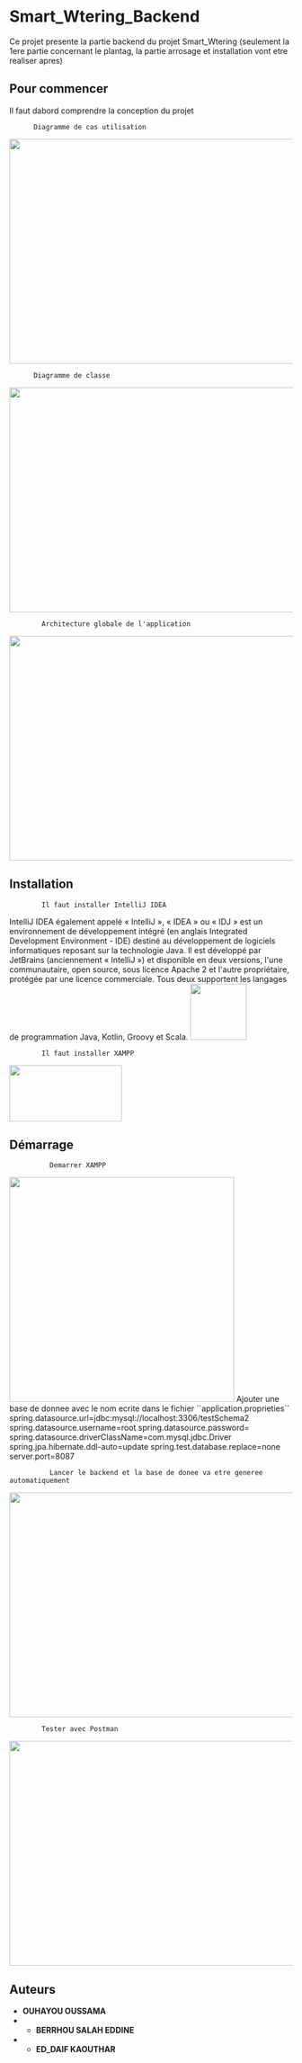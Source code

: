 
# Smart_Wtering_Backend 

Ce projet presente la partie backend du projet Smart_Wtering (seulement la 1ere partie concernant le plantag, la partie arrosage et installation vont etre realiser apres) 

## Pour commencer 
Il faut dabord comprendre la conception du projet 

          Diagramme de cas utilisation 
<img src="https://files.fm/thumb.php?i=j86jeecw9" width="600" height="400">

          Diagramme de classe
<img src="https://files.fm/thumb.php?i=38kx98jx5" width="600" height="400"> 

            Architecture globale de l'application
<img src="https://fv9-4.failiem.lv/thumb.php?i=suwnx4thw&download_checksum=c7c851181f3d1639836ab5acdf15ce864040222c&download_timestamp=1673088504" width="600" height="400"> 

## Installation 

            Il faut installer IntelliJ IDEA 

IntelliJ IDEA également appelé « IntelliJ », « IDEA » ou « IDJ » est un environnement de développement intégré (en anglais Integrated Development Environment - IDE) destiné au développement de logiciels informatiques reposant sur la technologie Java. Il est développé par JetBrains (anciennement « IntelliJ ») et disponible en deux versions, l'une communautaire, open source, sous licence Apache 2 et l'autre propriétaire, protégée par une licence commerciale. Tous deux supportent les langages de programmation Java, Kotlin, Groovy et Scala.
<img src="https://upload.wikimedia.org/wikipedia/commons/thumb/9/9c/IntelliJ_IDEA_Icon.svg/800px-IntelliJ_IDEA_Icon.svg.png" width="100" height="100"> 

            Il faut installer XAMPP 
<img src="https://upload.wikimedia.org/wikipedia/commons/thumb/0/03/Xampp_logo.svg/1200px-Xampp_logo.svg.png" width="200" height="100"> 

## Démarrage 
              Demarrer XAMPP 
<img src="https://upload.wikimedia.org/wikipedia/commons/d/de/XAMPP_Windows_10.PNG" width="400" height="400"> 
Ajouter une base de donnee avec le nom ecrite dans le fichier ``application.proprieties``
spring.datasource.url=jdbc:mysql://localhost:3306/testSchema2 spring.datasource.username=root spring.datasource.password= spring.datasource.driverClassName=com.mysql.jdbc.Driver spring.jpa.hibernate.ddl-auto=update spring.test.database.replace=none server.port=8087 

              Lancer le backend et la base de donee va etre generee automatiquement
<img src="https://i.ibb.co/nPsXgyy/Capture-d-cran-2023-01-07-120830.png" width="600" height="400"> 

            Tester avec Postman
<img src="https://i.ibb.co/02k9fxX/2.png" width="600" height="400"> 

## Auteurs 

* **OUHAYOU OUSSAMA** 
* * **BERRHOU SALAH EDDINE** 
* * **ED_DAIF KAOUTHAR**
